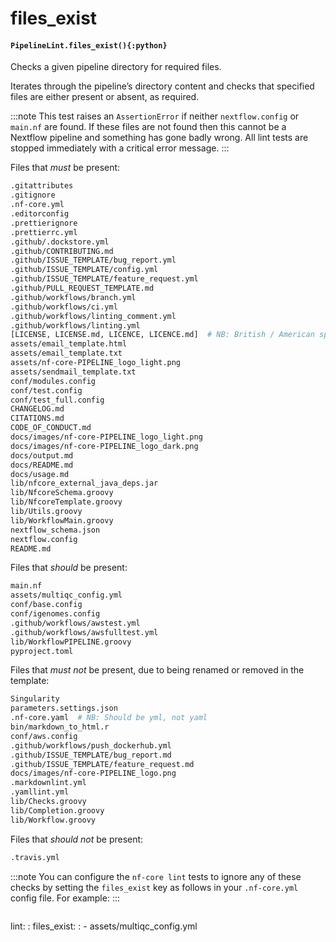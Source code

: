 # files_exist

#### `PipelineLint.files_exist(){:python}`

Checks a given pipeline directory for required files.

Iterates through the pipeline’s directory content and checks that specified
files are either present or absent, as required.

:::note
This test raises an `AssertionError` if neither `nextflow.config` or `main.nf` are found.
If these files are not found then this cannot be a Nextflow pipeline and something has gone badly wrong.
All lint tests are stopped immediately with a critical error message.
:::

Files that _must_ be present:

```bash
.gitattributes
.gitignore
.nf-core.yml
.editorconfig
.prettierignore
.prettierrc.yml
.github/.dockstore.yml
.github/CONTRIBUTING.md
.github/ISSUE_TEMPLATE/bug_report.yml
.github/ISSUE_TEMPLATE/config.yml
.github/ISSUE_TEMPLATE/feature_request.yml
.github/PULL_REQUEST_TEMPLATE.md
.github/workflows/branch.yml
.github/workflows/ci.yml
.github/workflows/linting_comment.yml
.github/workflows/linting.yml
[LICENSE, LICENSE.md, LICENCE, LICENCE.md]  # NB: British / American spelling
assets/email_template.html
assets/email_template.txt
assets/nf-core-PIPELINE_logo_light.png
assets/sendmail_template.txt
conf/modules.config
conf/test.config
conf/test_full.config
CHANGELOG.md
CITATIONS.md
CODE_OF_CONDUCT.md
docs/images/nf-core-PIPELINE_logo_light.png
docs/images/nf-core-PIPELINE_logo_dark.png
docs/output.md
docs/README.md
docs/usage.md
lib/nfcore_external_java_deps.jar
lib/NfcoreSchema.groovy
lib/NfcoreTemplate.groovy
lib/Utils.groovy
lib/WorkflowMain.groovy
nextflow_schema.json
nextflow.config
README.md
```

Files that _should_ be present:

```bash
main.nf
assets/multiqc_config.yml
conf/base.config
conf/igenomes.config
.github/workflows/awstest.yml
.github/workflows/awsfulltest.yml
lib/WorkflowPIPELINE.groovy
pyproject.toml
```

Files that _must not_ be present, due to being renamed or removed in the template:

```bash
Singularity
parameters.settings.json
.nf-core.yaml  # NB: Should be yml, not yaml
bin/markdown_to_html.r
conf/aws.config
.github/workflows/push_dockerhub.yml
.github/ISSUE_TEMPLATE/bug_report.md
.github/ISSUE_TEMPLATE/feature_request.md
docs/images/nf-core-PIPELINE_logo.png
.markdownlint.yml
.yamllint.yml
lib/Checks.groovy
lib/Completion.groovy
lib/Workflow.groovy
```

Files that _should not_ be present:

```bash
.travis.yml
```

:::note
You can configure the `nf-core lint` tests to ignore any of these checks by setting
the `files_exist` key as follows in your `.nf-core.yml` config file. For example:
:::

```yaml

```

lint:
: files_exist:
: - assets/multiqc_config.yml
